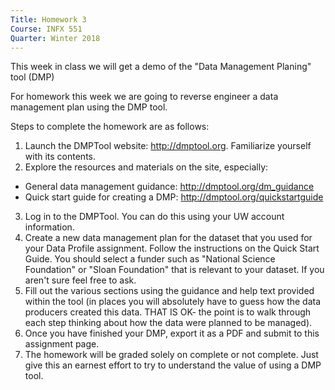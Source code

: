 ```yaml
---
Title: Homework 3
Course: INFX 551
Quarter: Winter 2018
---
```


This week in class we will get a demo of the "Data Management Planing" tool (DMP)

For homework this week we are going to reverse engineer a data management plan using the DMP tool.

Steps to complete the homework are as follows:

1. Launch the DMPTool website: http://dmptool.org. Familiarize yourself with its contents.
2. Explore the resources and materials on the site, especially:
- General data management guidance: http://dmptool.org/dm_guidance
- Quick start guide for creating a DMP: http://dmptool.org/quickstartguide
3. Log in to the DMPTool. You can do this using your UW account information.
4. Create a new data management plan for the dataset that you used for your Data Profile assignment. Follow the instructions on the Quick Start Guide. You should select a funder such as "National Science Foundation" or "Sloan Foundation" that is relevant to your dataset. If you aren't sure feel free to ask.
5. Fill out the various sections using the guidance and help text provided within the tool (in places you will absolutely have to guess how the data producers created this data. THAT IS OK- the point is to walk through each step thinking about how the data were planned to be managed).
6. Once you have finished your DMP, export it as a PDF and submit to this assignment page.
7. The homework will be graded solely on complete or not complete. Just give this an earnest effort to try to understand the value of using a DMP tool.
